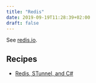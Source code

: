 ```yaml
---
title: "Redis"
date: 2019-09-19T11:28:39+02:00
draft: false
---
```


See [redis.io](https://redis.io/).

## Recipes

- [Redis, STunnel, and C#](https://hyeomans.com/redis-stunnel-and-c/)
